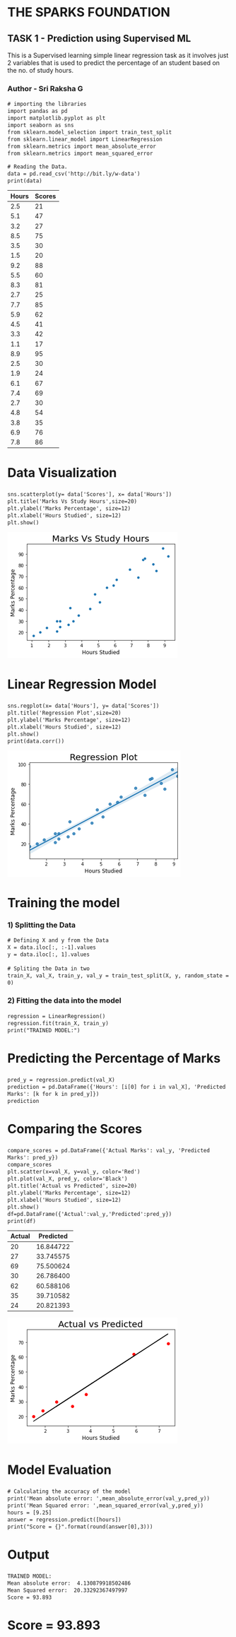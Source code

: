 # THE SPARKS FOUNDATION
## TASK 1 - Prediction using Supervised ML

This is a Supervised learning simple linear regression task as it involves just 2 variables that is used to predict the percentage of an student based on the no. of study hours.


### Author - Sri Raksha G


```
# importing the libraries
import pandas as pd
import matplotlib.pyplot as plt 
import seaborn as sns
from sklearn.model_selection import train_test_split
from sklearn.linear_model import LinearRegression
from sklearn.metrics import mean_absolute_error
from sklearn.metrics import mean_squared_error

```
```
# Reading the Data.
data = pd.read_csv('http://bit.ly/w-data')
print(data)

```

 Hours | Scores
  --------|--------
  2.5  |   21
  5.1  |   47
  3.2  |   27
  8.5  |   75
  3.5  |   30
  1.5  |   20
  9.2  |   88
  5.5  |   60
  8.3  |   81
  2.7  |   25
  7.7  |   85
  5.9  |   62
  4.5  |   41
  3.3  |   42
  1.1  |   17
  8.9  |   95
  2.5  |   30
  1.9  |   24
  6.1  |   67
  7.4  |   69
  2.7  |   30
  4.8  |   54
  3.8  |   35
  6.9  |   76
  7.8  |   86


# Data Visualization
###
```
sns.scatterplot(y= data['Scores'], x= data['Hours'])
plt.title('Marks Vs Study Hours',size=20)
plt.ylabel('Marks Percentage', size=12)
plt.xlabel('Hours Studied', size=12)
plt.show()

```
![alt text](https://github.com/Sri-Raksha-G/SRG/blob/main/fig1.jpg)

# Linear Regression Model
###
```
sns.regplot(x= data['Hours'], y= data['Scores'])
plt.title('Regression Plot',size=20)
plt.ylabel('Marks Percentage', size=12)
plt.xlabel('Hours Studied', size=12)
plt.show()
print(data.corr())

```
![alt text](https://github.com/Sri-Raksha-G/SRG/blob/main/fig2.jpg)
# Training the model
### 1) Splitting the Data

```
# Defining X and y from the Data
X = data.iloc[:, :-1].values  
y = data.iloc[:, 1].values

# Spliting the Data in two
train_X, val_X, train_y, val_y = train_test_split(X, y, random_state = 0)

```
### 2) Fitting the data into the model
```
regression = LinearRegression()
regression.fit(train_X, train_y)
print("TRAINED MODEL:")

```
# Predicting the Percentage of Marks
###
```
pred_y = regression.predict(val_X)
prediction = pd.DataFrame({'Hours': [i[0] for i in val_X], 'Predicted Marks': [k for k in pred_y]})
prediction

```
# Comparing the Scores
###
```
compare_scores = pd.DataFrame({'Actual Marks': val_y, 'Predicted Marks': pred_y})
compare_scores
plt.scatter(x=val_X, y=val_y, color='Red')
plt.plot(val_X, pred_y, color='Black')
plt.title('Actual vs Predicted', size=20)
plt.ylabel('Marks Percentage', size=12)
plt.xlabel('Hours Studied', size=12)
plt.show()
df=pd.DataFrame({'Actual':val_y,'Predicted':pred_y})
print(df)

```

Actual | Predicted
---|---
20 | 16.844722
27  |33.745575
69  |75.500624
30  |26.786400
62  |60.588106
35  |39.710582
24  |20.821393

![alt text](https://github.com/Sri-Raksha-G/SRG/blob/main/fig3.jpg)
# Model Evaluation
###

```
# Calculating the accuracy of the model
print('Mean absolute error: ',mean_absolute_error(val_y,pred_y))
print('Mean Squared error: ',mean_squared_error(val_y,pred_y))
hours = [9.25]
answer = regression.predict([hours])
print("Score = {}".format(round(answer[0],3)))

```
# Output
###
```
TRAINED MODEL:
Mean absolute error:  4.130879918502486
Mean Squared error:  20.33292367497997
Score = 93.893

```
# Score = 93.893
#####
